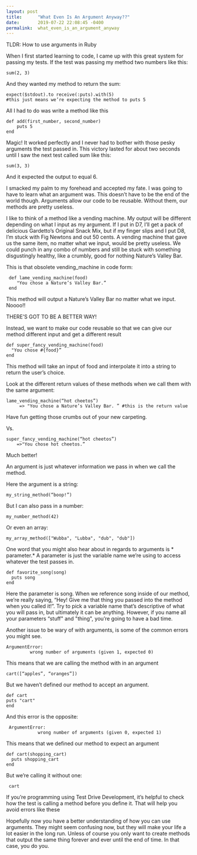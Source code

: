 ```yaml
---
layout: post
title:      "What Even Is An Argument Anyway??"
date:       2019-07-22 22:08:45 -0400
permalink:  what_even_is_an_argument_anyway
---
```



TLDR: How to use arguments in Ruby

When I first started learning to code, I came up with this great system for passing my tests. If the test was passing my method two numbers like this:
		
```
sum(2, 3)
```

And they wanted my method to return the sum:

```
expect($stdout).to receive(:puts).with(5) 
#this just means we’re expecting the method to puts 5
```

All I had to do was write a method like this

```
def add(first_number, second_number)
    puts 5
end
```

Magic! It worked perfectly and I never had to bother with those pesky arguments the test passed in. 
This victory lasted for about two seconds until I saw the next test called sum like this:

```
sum(3, 3)
```

And it expected the output to equal 6.

I smacked my palm to my forehead and accepted my fate. I was going to have to learn what an argument was. This doesn’t have to be the end of the world though. Arguments allow our code to be reusable. Without them, our methods are pretty useless.

I like to think of a  method like a vending machine. My output will be different depending on what I input as my argument. If I put in D7, I’ll get a pack of delicious Gardetto’s Original Snack Mix, but if my finger slips and I put D8, I’m stuck with Fig Newtons and out 50 cents. A vending machine that gave us the same item, no matter what we input, would be pretty useless. We could punch in any combo of numbers and still be stuck with something disgustingly healthy, like a crumbly, good for nothing Nature’s Valley Bar.
		
This is that obsolete vending_machine in code form:

   ```
	def lame_vending_machine(food)
       "You chose a Nature’s Valley Bar.”
	end
```

This method will output a Nature’s Valley Bar no matter what we input. Noooo!!

THERE’S GOT TO BE A BETTER WAY!

Instead, we want to make our code reusable so that we can give our method different input and get a different result
```
def super_fancy_vending_machine(food)
  "You chose #{food}”
end 
```
This method will take an input of food and interpolate it into a string to return the user’s choice. 

Look at the different return values of these methods when we call them with the same argument:

   ```
lame_vending_machine(“hot cheetos”)
        => "You chose a Nature’s Valley Bar. ” #this is the return value
```
  
	
Have fun getting those crumbs out of your new carpeting.
		
Vs.

```
super_fancy_vending_machine(“hot cheetos”)
    =>"You chose hot cheetos.”
```
   
Much better!

An argument is just whatever information we pass in when we call the method.

Here the argument is a string:

`my_string_method(“boop!”)`

But I can also pass in a number:
            
`my_number_method(42)`

Or even an array:

`my_array_method(["Wubba", "Lubba", "dub", "dub"])`


One word that you might also hear about in regards to arguments is * parameter.* A parameter is just the variable name we’re using to access whatever the test passes in.
		
```
def favorite_song(song)
  puts song
end
```

Here the parameter is song. When we reference song inside of our method, we’re really saying, “Hey! Give me that thing you passed into the method when you called it!”. Try to pick a variable name that’s descriptive of what you will pass in, but ultimately it can be anything. However, if you name all your parameters “stuff" and "thing", you’re going to have a bad time. 

Another issue to be wary of with arguments, is some of the common errors you might see. 

```
ArgumentError:
         wrong number of arguments (given 1, expected 0)
```

This means that we are calling the method with in an argument

```
cart([“apples”, “oranges”])
```

But we haven’t defined our method to accept an argument.

   ```
def cart
  puts "cart"
end
```
				
And this error is the opposite:

```
 ArgumentError:
            wrong number of arguments (given 0, expected 1)
```

This means that we defined our method to expect an argument

```
def cart(shopping_cart)
  puts shopping_cart
end
```

But we’re calling it without one:

` cart`
	 
If you’re programming using Test Drive Development, it’s helpful to check how the test is calling a method before you define it. That will help you avoid errors like these

Hopefully now you have a better understanding of how you can use arguments. They might seem confusing now, but they will make your life a lot easier in the long run. Unless of course you only want to create methods that output the same thing forever and ever until the end of time. In that case, you do you.
